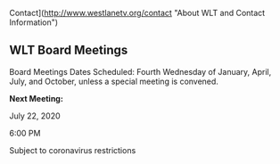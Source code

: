 Contact](http://www.westlanetv.org/contact "About WLT and Contact Information")

WLT Board Meetings
------------------

Board Meetings Dates Scheduled: Fourth Wednesday of January, April,
July, and October, unless a special meeting is convened.

<div>

**Next Meeting:**

</div>

July 22, 2020

6:00 PM

Subject to coronavirus restrictions



